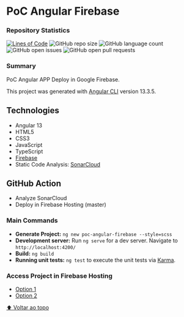 # PoC Angular Firebase

### Repository Statistics
[![Lines of Code](https://sonarcloud.io/api/project_badges/measure?project=bvilela_poc-angular-firebase&metric=ncloc)](https://sonarcloud.io/summary/new_code?id=bvilela_poc-angular-firebase)
![GitHub repo size](https://img.shields.io/github/repo-size/bvilela/poc-angular-firebase)
![GitHub language count](https://img.shields.io/github/languages/count/bvilela/poc-angular-firebase)
![GitHub open issues](https://img.shields.io/github/issues-raw/bvilela/poc-angular-firebase)
![GitHub open pull requests](https://img.shields.io/github/issues-pr/bvilela/poc-angular-firebase)
<!--![GitHub forks](https://img.shields.io/github/forks/bvilela/poc-angular-firebase)-->

### Summary
PoC Angular APP Deploy in Google Firebase.

This project was generated with [Angular CLI](https://github.com/angular/angular-cli) version 13.3.5.

## Technologies
* Angular 13
* HTML5
* CSS3
* JavaScript
* TypeScript
* [Firebase](https://firebase.google.com/)
* Static Code Analysis: [SonarCloud](https://sonarcloud.io/)

## GitHub Action
* Analyze SonarCloud
* Deploy in Firebase Hosting (master)

### Main Commands
* **Generate Project:** `ng new poc-angular-firebase --style=scss`
* **Development server:** Run `ng serve` for a dev server. Navigate to `http://localhost:4200/`
* **Build:** `ng build`
* **Running unit tests:** `ng test` to execute the unit tests via [Karma](https://karma-runner.github.io).

### Access Project in Firebase Hosting
* [Option 1](https://poc-angular-firebase.web.app/)
* [Option 2](https://poc-angular-firebase.firebaseapp.com/)

[⬆ Voltar ao topo](#poc-angular-firebase)<br>
